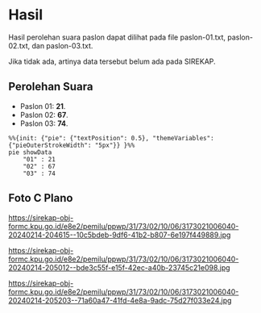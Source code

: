 # Hasil

Hasil perolehan suara paslon dapat dilihat pada file paslon-01.txt, paslon-02.txt, dan paslon-03.txt.

Jika tidak ada, artinya data tersebut belum ada pada SIREKAP.

## Perolehan Suara

 * Paslon 01: **21**.
 * Paslon 02: **67**.
 * Paslon 03: **74**.

```mermaid
%%{init: {"pie": {"textPosition": 0.5}, "themeVariables": {"pieOuterStrokeWidth": "5px"}} }%%
pie showData
    "01" : 21
    "02" : 67
    "03" : 74
```
## Foto C Plano

https://sirekap-obj-formc.kpu.go.id/e8e2/pemilu/ppwp/31/73/02/10/06/3173021006040-20240214-204615--10c5bdeb-9df6-41b2-b807-6e197f449889.jpg

https://sirekap-obj-formc.kpu.go.id/e8e2/pemilu/ppwp/31/73/02/10/06/3173021006040-20240214-205012--bde3c55f-e15f-42ec-a40b-23745c21e098.jpg

https://sirekap-obj-formc.kpu.go.id/e8e2/pemilu/ppwp/31/73/02/10/06/3173021006040-20240214-205203--71a60a47-41fd-4e8a-9adc-75d27f033e24.jpg
